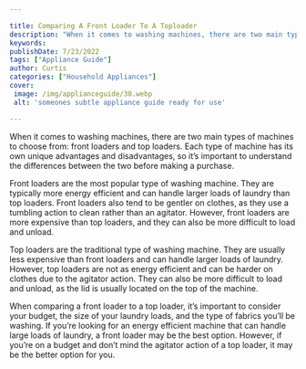 ```yaml
---

title: Comparing A Front Loader To A Toploader
description: "When it comes to washing machines, there are two main types of machines to choose from: front loaders and top loaders. Each type o...take a moment to check it out "
keywords: 
publishDate: 7/23/2022
tags: ["Appliance Guide"]
author: Curtis
categories: ["Household Appliances"]
cover: 
 image: /img/applianceguide/30.webp
 alt: 'someones subtle appliance guide ready for use'

---
```


When it comes to washing machines, there are two main types of machines to choose from: front loaders and top loaders. Each type of machine has its own unique advantages and disadvantages, so it’s important to understand the differences between the two before making a purchase.

Front loaders are the most popular type of washing machine. They are typically more energy efficient and can handle larger loads of laundry than top loaders. Front loaders also tend to be gentler on clothes, as they use a tumbling action to clean rather than an agitator. However, front loaders are more expensive than top loaders, and they can also be more difficult to load and unload.

Top loaders are the traditional type of washing machine. They are usually less expensive than front loaders and can handle larger loads of laundry. However, top loaders are not as energy efficient and can be harder on clothes due to the agitator action. They can also be more difficult to load and unload, as the lid is usually located on the top of the machine.

When comparing a front loader to a top loader, it’s important to consider your budget, the size of your laundry loads, and the type of fabrics you’ll be washing. If you’re looking for an energy efficient machine that can handle large loads of laundry, a front loader may be the best option. However, if you’re on a budget and don’t mind the agitator action of a top loader, it may be the better option for you.
